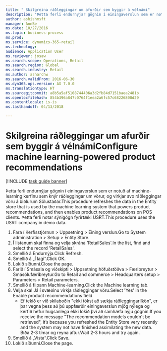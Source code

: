 ```yaml
--- 
title: " Skilgreina ráðleggingar um afurðir sem byggir á vélnámi"
description: "Þetta ferli endurnýjar gögnin í einingaverslun sem er notuð af machine-learning kerfinu sem knýr ráðleggingar um vörur, og virkjar svo ráðleggingar vöru á biðlurum Sölustaðar."
author: ashishmsft
manager: AnnBe
ms.date: 10/27/2016
ms.topic: business-process
ms.prod: 
ms.service: dynamics-365-retail
ms.technology: 
audience: Application User
ms.reviewer: josaw
ms.search.scope: Operations, Retail
ms.search.region: Global
ms.search.industry: Retail
ms.author: asharchw
ms.search.validFrom: 2016-06-30
ms.dyn365.ops.version: AX 7.0.0
ms.translationtype: HT
ms.sourcegitcommit: a8b5a5af5108744406a3d2fb84d7151baea2481b
ms.openlocfilehash: 854b396a847c0764f1eea2a6fc57c68226800d29
ms.contentlocale: is-is
ms.lasthandoff: 04/13/2018

---
```

# <a name="configure-machine-learning-powered-product-recommendations"></a><span data-ttu-id="a5a7e-103"> Skilgreina ráðleggingar um afurðir sem byggir á vélnámi</span><span class="sxs-lookup"><span data-stu-id="a5a7e-103">Configure machine learning-powered product recommendations</span></span>

[!INCLUDE [task guide banner](../includes/task-guide-banner.md)]

<span data-ttu-id="a5a7e-104">Þetta ferli endurnýjar gögnin í einingaverslun sem er notuð af machine-learning kerfinu sem knýr ráðleggingar um vörur, og virkjar svo ráðleggingar vöru á biðlurum Sölustaðar.</span><span class="sxs-lookup"><span data-stu-id="a5a7e-104">This procedure refreshes the data in the Entity store that is used by the machine learning system that powers product recommendations, and then enables product recommendations on POS clients.</span></span> <span data-ttu-id="a5a7e-105">Þetta ferli notar sýnigögn fyrirtæki USRT.</span><span class="sxs-lookup"><span data-stu-id="a5a7e-105">This procedure uses the USRT company in demo data.</span></span>

1. <span data-ttu-id="a5a7e-106">Fara í Kerfisstjórnun > Uppsetning > Eining verslun.</span><span class="sxs-lookup"><span data-stu-id="a5a7e-106">Go to System administration > Setup > Entity Store.</span></span>
2. <span data-ttu-id="a5a7e-107">Í listanum skal finna og velja skrána 'RetailSales'.</span><span class="sxs-lookup"><span data-stu-id="a5a7e-107">In the list, find and select the record 'RetailSales'.</span></span>
3. <span data-ttu-id="a5a7e-108">Smellið á Endurnýja.</span><span class="sxs-lookup"><span data-stu-id="a5a7e-108">Click Refresh.</span></span>
4. <span data-ttu-id="a5a7e-109">Smellið á „Í lagi“.</span><span class="sxs-lookup"><span data-stu-id="a5a7e-109">Click OK.</span></span>
5. <span data-ttu-id="a5a7e-110">Lokið síðunni.</span><span class="sxs-lookup"><span data-stu-id="a5a7e-110">Close the page.</span></span>
6. <span data-ttu-id="a5a7e-111">Farið í Smásala og viðskipti > Uppsetning höfuðstöðva > Færibreytur > Smásölufæribreytur.</span><span class="sxs-lookup"><span data-stu-id="a5a7e-111">Go to Retail and commerce > Headquarters setup > Parameters > Retail parameters.</span></span>
7. <span data-ttu-id="a5a7e-112">Smellið á flipann Machine-learning.</span><span class="sxs-lookup"><span data-stu-id="a5a7e-112">Click the Machine learning tab.</span></span>
8. <span data-ttu-id="a5a7e-113">Velja skal Já í svæðinu virkja ráðleggingar vöru.</span><span class="sxs-lookup"><span data-stu-id="a5a7e-113">Select 'Yes' in the Enable product recommendations field.</span></span>
    * <span data-ttu-id="a5a7e-114">Ef tekið er við skilaboðin "ekki tókst að sækja ráðleggingarlíkön", er þar vegna þess að þú uppfærðir einingaverslun mjög nýlega og kerfið hefur hugsanlega ekki lokið því að samhæfa nýju gögnin.</span><span class="sxs-lookup"><span data-stu-id="a5a7e-114">If you receive the message "The recommendation models couldn't be retrieved", it’s because you refreshed the Entity Store very recently and the system may not have finished assimilating the new data.</span></span> <span data-ttu-id="a5a7e-115">Bíða 2-3 tímar og reyna aftur.</span><span class="sxs-lookup"><span data-stu-id="a5a7e-115">Wait 2-3 hours and try again.</span></span>  
9. <span data-ttu-id="a5a7e-116">Smellið á „Vista“.</span><span class="sxs-lookup"><span data-stu-id="a5a7e-116">Click Save.</span></span>
10. <span data-ttu-id="a5a7e-117">Lokið síðunni.</span><span class="sxs-lookup"><span data-stu-id="a5a7e-117">Close the page.</span></span>


